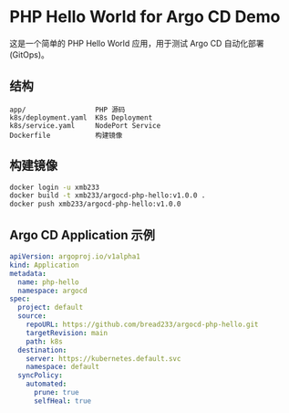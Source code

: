 # PHP Hello World for Argo CD Demo

这是一个简单的 PHP Hello World 应用，用于测试 Argo CD 自动化部署 (GitOps)。

## 结构
```
app/                 PHP 源码
k8s/deployment.yaml  K8s Deployment
k8s/service.yaml     NodePort Service
Dockerfile           构建镜像
```

## 构建镜像
```bash
docker login -u xmb233
docker build -t xmb233/argocd-php-hello:v1.0.0 .
docker push xmb233/argocd-php-hello:v1.0.0
```

## Argo CD Application 示例
```yaml
apiVersion: argoproj.io/v1alpha1
kind: Application
metadata:
  name: php-hello
  namespace: argocd
spec:
  project: default
  source:
    repoURL: https://github.com/bread233/argocd-php-hello.git
    targetRevision: main
    path: k8s
  destination:
    server: https://kubernetes.default.svc
    namespace: default
  syncPolicy:
    automated:
      prune: true
      selfHeal: true
```
